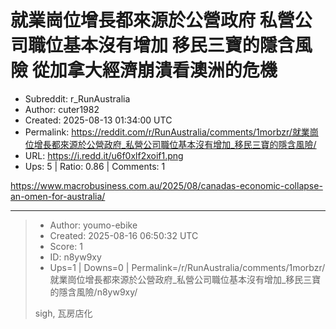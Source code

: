 # 就業崗位增長都來源於公營政府 私營公司職位基本沒有增加 移民三寶的隱含風險 從加拿大經濟崩潰看澳洲的危機

- Subreddit: r_RunAustralia
- Author: cuter1982
- Created: 2025-08-13 01:34:00 UTC
- Permalink: https://reddit.com/r/RunAustralia/comments/1morbzr/就業崗位增長都來源於公營政府_私營公司職位基本沒有增加_移民三寶的隱含風險/
- URL: https://i.redd.it/u6f0xlf2xoif1.png
- Ups: 5 | Ratio: 0.86 | Comments: 1


<https://www.macrobusiness.com.au/2025/08/canadas-economic-collapse-an-omen-for-australia/>


---

> - Author: youmo-ebike
> - Created: 2025-08-16 06:50:32 UTC
> - Score: 1
> - ID: n8yw9xy
> - Ups=1 | Downs=0 | Permalink=/r/RunAustralia/comments/1morbzr/就業崗位增長都來源於公營政府_私營公司職位基本沒有增加_移民三寶的隱含風險/n8yw9xy/
>
> sigh, 瓦房店化
